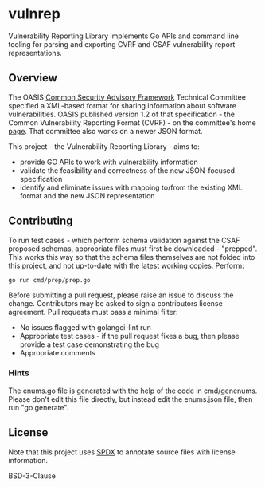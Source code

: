 # vulnrep

Vulnerability Reporting Library implements Go APIs and command line tooling for
parsing and exporting CVRF and CSAF vulnerability report representations.

## Overview

The OASIS [Common Security Advisory Framework](https://www.oasis-open.org/committees/tc_home.php?wg_abbrev=csaf)
Technical Committee specified a XML-based format for sharing information about software
vulnerabilities. OASIS published version 1.2 of that specification - the Common
Vulnerability Reporting Format (CVRF) - on the committee's home
[page](https://www.oasis-open.org/committees/tc_home.php?wg_abbrev=csaf#technical).
That committee also works on a newer JSON format.

This project - the Vulnerability Reporting Library - aims to:

* provide GO APIs to work with vulnerability information
* validate the feasibility and correctness of the new JSON-focused specification
* identify and eliminate issues with mapping to/from the existing XML format
  and the new JSON representation

## Contributing

To run test cases - which perform schema validation against the CSAF proposed schemas,
appropriate files must first be downloaded - "prepped". This works this way so that the
schema files themselves are not folded into this project, and not up-to-date with
the latest working copies. Perform:

`go run cmd/prep/prep.go`

Before submitting a pull request, please raise an issue to discuss the change.
Contributors may be asked to sign a contributors license agreement.
Pull requests must pass a minimal filter:

* No issues flagged with golangci-lint run
* Appropriate test cases - if the pull request fixes a bug, then please provide
  a test case demonstrating the bug
* Appropriate comments

### Hints

The enums.go file is generated with the help of the code in cmd/genenums.
Please don't edit this file directly, but instead edit the enums.json file,
then run "go generate".

## License

Note that this project uses [SPDX](https://spdx.org) to annotate source files
with license information.

BSD-3-Clause
